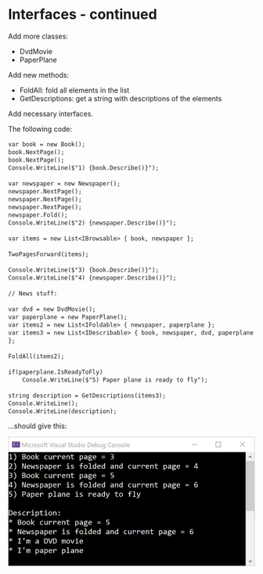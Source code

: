 ﻿# Interfaces - continued

Add more classes:
- DvdMovie
- PaperPlane

Add new methods:
- FoldAll: fold all elements in the list
- GetDescriptions: get a string with descriptions of the elements

Add necessary interfaces.

The following code:

    var book = new Book();
    book.NextPage();
    book.NextPage();
    Console.WriteLine($"1) {book.Describe()}");

    var newspaper = new Newspaper();
    newspaper.NextPage();
    newspaper.NextPage();
    newspaper.NextPage();
    newspaper.Fold();
    Console.WriteLine($"2) {newspaper.Describe()}");

    var items = new List<IBrowsable> { book, newspaper };

    TwoPagesForward(items);

    Console.WriteLine($"3) {book.Describe()}");
    Console.WriteLine($"4) {newspaper.Describe()}");

    // News stuff:

    var dvd = new DvdMovie();
    var paperplane = new PaperPlane();
    var items2 = new List<IFoldable> { newspaper, paperplane };
    var items3 = new List<IDescribable> { book, newspaper, dvd, paperplane };

    FoldAll(items2);

    if(paperplane.IsReadyToFly)
        Console.WriteLine($"5) Paper plane is ready to fly");
            
    string description = GetDescriptions(items3);
    Console.WriteLine();
    Console.WriteLine(description);

...should give this:

![](img/05.png)